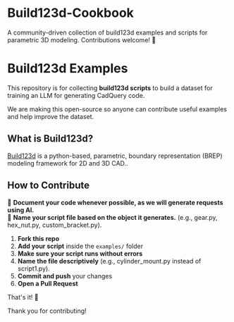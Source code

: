 # Build123d-Cookbook
A community-driven collection of build123d examples and scripts for parametric 3D modeling. Contributions welcome! 🚀

# Build123d Examples  

This repository is for collecting **build123d scripts** to build a dataset for training an LLM for generating CadQuery code.  

We are making this open-source so anyone can contribute useful examples and help improve the dataset. 

## What is Build123d?  

[Build123d](https://github.com/gumyr/build123d) is a python-based, parametric, boundary representation (BREP) modeling framework for 2D and 3D CAD..   

## How to Contribute  

🔹 **Document your code whenever possible, as we will generate requests using AI.**</br>
🔹 **Name your script file based on the object it generates.** (e.g., gear.py, hex_nut.py, custom_bracket.py).

1. **Fork this repo**  
2. **Add your script** inside the `examples/` folder  
3. **Make sure your script runs without errors**
4. **Name the file descriptively** (e.g., cylinder_mount.py instead of script1.py).
5. **Commit and push** your changes  
6. **Open a Pull Request**  

That's it! 🚀  

Thank you for contributing!  
